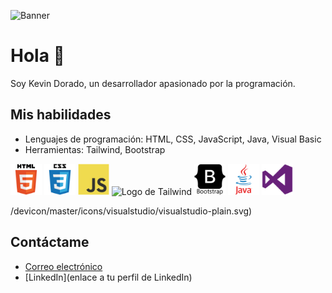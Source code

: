  ![Banner](https://picsum.photos/900/300)
 # Hola 👋

Soy Kevin Dorado, un desarrollador apasionado por la programación.

## Mis habilidades
- Lenguajes de programación: HTML, CSS, JavaScript, Java, Visual Basic
- Herramientas: Tailwind, Bootstrap

<p>
  <img src="https://raw.githubusercontent.com/devicons/devicon/master/icons/html5/html5-original-wordmark.svg" alt="Logo de HTML" width="50">
  <img src="https://raw.githubusercontent.com/devicons/devicon/master/icons/css3/css3-original-wordmark.svg" alt="Logo de CSS" width="50">
  <img src="https://raw.githubusercontent.com/devicons/devicon/master/icons/javascript/javascript-original.svg" alt="Logo de JavaScript" width="50">
  <img src="https://www.vectorlogo.zone/logos/tailwindcss/tailwindcss-icon.svg" alt="Logo de Tailwind" width="50">
  <img src="https://raw.githubusercontent.com/devicons/devicon/master/icons/bootstrap/bootstrap-plain-wordmark.svg" alt="Logo de Bootstrap" width="50">
  <img src="https://raw.githubusercontent.com/devicons/devicon/master/icons/java/java-original-wordmark.svg" alt="Logo de Java" width="50">
  <img src="https://raw.githubusercontent.com/devicons/devicon/master/icons/visualstudio/visualstudio-plain.svg" alt="Logo de Visual Basic" width="50">
</p>/devicon/master/icons/visualstudio/visualstudio-plain.svg)

## Contáctame
- [Correo electrónico](mailto:tu_correo_electrónico)
- [LinkedIn](enlace a tu perfil de LinkedIn)
